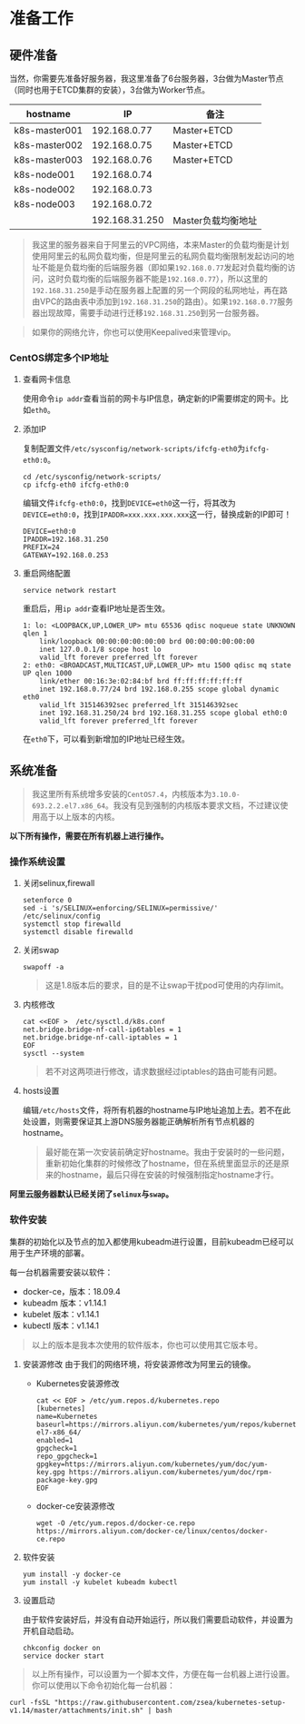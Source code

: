 # 准备工作

## 硬件准备

当然，你需要先准备好服务器，我这里准备了6台服务器，3台做为Master节点（同时也用于ETCD集群的安装），3台做为Worker节点。

|hostname|IP     |备注    |
|---|---|---|
|k8s-master001|192.168.0.77|Master+ETCD|
|k8s-master002|192.168.0.75|Master+ETCD|
|k8s-master003|192.168.0.76|Master+ETCD|
|k8s-node001|192.168.0.74| |
|k8s-node002|192.168.0.73| |
|k8s-node003|192.168.0.72| |
| |192.168.31.250|Master负载均衡地址 |

> 我这里的服务器来自于阿里云的VPC网络，本来Master的负载均衡是计划使用阿里云的私网负载均衡，但是阿里云的私网负载均衡限制发起访问的地址不能是负载均衡的后端服务器（即如果```192.168.0.77```发起对负载均衡的访问，这时负载均衡的后端服务器不能是```192.168.0.77```），所以这里的```192.168.31.250```是手动在服务器上配置的另一个网段的私网地址，再在路由VPC的路由表中添加到```192.168.31.250```的路由）。如果```192.168.0.77```服务器出现故障，需要手动进行迁移```192.168.31.250```到另一台服务器。

> 如果你的网络允许，你也可以使用Keepalived来管理vip。

### CentOS绑定多个IP地址

1. 查看网卡信息

    使用命令```ip addr```查看当前的网卡与IP信息，确定新的IP需要绑定的网卡。比如```eth0```。

2. 添加IP

    复制配置文件```/etc/sysconfig/network-scripts/ifcfg-eth0```为```ifcfg-eth0:0```。

    ```
    cd /etc/sysconfig/network-scripts/
    cp ifcfg-eth0 ifcfg-eth0:0
    ```

    编辑文件```ifcfg-eth0:0```，找到```DEVICE=eth0```这一行，将其改为```DEVICE=eth0:0```，找到```IPADDR=xxx.xxx.xxx.xxx```这一行，替换成新的IP即可！

    ```
    DEVICE=eth0:0
    IPADDR=192.168.31.250
    PREFIX=24
    GATEWAY=192.168.0.253
    ```
3. 重启网络配置

    ```
    service network restart
    ```

    重启后，用```ip addr```查看IP地址是否生效。

    ```
    1: lo: <LOOPBACK,UP,LOWER_UP> mtu 65536 qdisc noqueue state UNKNOWN qlen 1
        link/loopback 00:00:00:00:00:00 brd 00:00:00:00:00:00
        inet 127.0.0.1/8 scope host lo
        valid_lft forever preferred_lft forever
    2: eth0: <BROADCAST,MULTICAST,UP,LOWER_UP> mtu 1500 qdisc mq state UP qlen 1000
        link/ether 00:16:3e:02:84:bf brd ff:ff:ff:ff:ff:ff
        inet 192.168.0.77/24 brd 192.168.0.255 scope global dynamic eth0
        valid_lft 315146392sec preferred_lft 315146392sec
        inet 192.168.31.250/24 brd 192.168.31.255 scope global eth0:0
        valid_lft forever preferred_lft forever

    ```

    在```eth0```下，可以看到新增加的IP地址已经生效。

## 系统准备

> 我这里所有系统增多安装的```CentOS7.4```，内核版本为```3.10.0-693.2.2.el7.x86_64```。我没有见到强制的内核版本要求文档，不过建议使用高于以上版本的内核。

**以下所有操作，需要在所有机器上进行操作。**

### 操作系统设置

1. 关闭selinux,firewall
    ```
    setenforce 0 
    sed -i 's/SELINUX=enforcing/SELINUX=permissive/' /etc/selinux/config 
    systemctl stop firewalld 
    systemctl disable firewalld
    ```

2. 关闭swap
    ```
    swapoff -a
    ```
    > 这是1.8版本后的要求，目的是不让swap干扰pod可使用的内存limit。

3. 内核修改

    ```
    cat <<EOF >  /etc/sysctl.d/k8s.conf
    net.bridge.bridge-nf-call-ip6tables = 1
    net.bridge.bridge-nf-call-iptables = 1
    EOF
    sysctl --system
    ```

    > 若不对这两项进行修改，请求数据经过iptables的路由可能有问题。

4. hosts设置

    编辑```/etc/hosts```文件，将所有机器的hostname与IP地址追加上去。若不在此处设置，则需要保证其上游DNS服务器能正确解析所有节点机器的hostname。

    > 最好能在第一次安装前确定好hostname。我由于安装时的一些问题，重新初始化集群的时候修改了hostname，但在系统里面显示的还是原来的hostname，最后只得在安装的时候强制指定hostname才行。

**阿里云服务器默认已经关闭了```selinux```与```swap```。**

### 软件安装

集群的初始化以及节点的加入都使用kubeadm进行设置，目前kubeadm已经可以用于生产环境的部署。

每一台机器需要安装以软件：

* docker-ce，版本：18.09.4
* kubeadm    版本：v1.14.1
* kubelet    版本：v1.14.1
* kubectl    版本：v1.14.1

> 以上的版本是我本次使用的软件版本，你也可以使用其它版本号。

1. 安装源修改
    由于我们的网络环境，将安装源修改为阿里云的镜像。

    * Kubernetes安装源修改
        ```
        cat << EOF > /etc/yum.repos.d/kubernetes.repo
        [kubernetes]
        name=Kubernetes
        baseurl=https://mirrors.aliyun.com/kubernetes/yum/repos/kubernetes-el7-x86_64/
        enabled=1
        gpgcheck=1
        repo_gpgcheck=1
        gpgkey=https://mirrors.aliyun.com/kubernetes/yum/doc/yum-key.gpg https://mirrors.aliyun.com/kubernetes/yum/doc/rpm-package-key.gpg
        EOF
        ```

    * docker-ce安装源修改

        ```
        wget -O /etc/yum.repos.d/docker-ce.repo https://mirrors.aliyun.com/docker-ce/linux/centos/docker-ce.repo
        ```
2. 软件安装

    ```
    yum install -y docker-ce
    yum install -y kubelet kubeadm kubectl
    ```

3. 设置启动

    由于软件安装好后，并没有自动开始运行，所以我们需要启动软件，并设置为开机自动启动。

    ```
    chkconfig docker on
    service docker start
    ```

> 以上所有操作，可以设置为一个脚本文件，方便在每一台机器上进行设置。你可以使用以下命令初始化每一台机器：

```
curl -fsSL "https://raw.githubusercontent.com/zsea/kubernetes-setup-v1.14/master/attachments/init.sh" | bash
```
